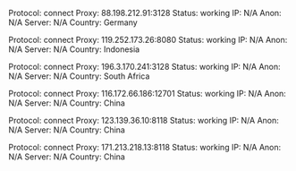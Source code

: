 Protocol: connect
Proxy: 88.198.212.91:3128
Status: working
IP: N/A
Anon: N/A
Server: N/A
Country: Germany

Protocol: connect
Proxy: 119.252.173.26:8080
Status: working
IP: N/A
Anon: N/A
Server: N/A
Country: Indonesia

Protocol: connect
Proxy: 196.3.170.241:3128
Status: working
IP: N/A
Anon: N/A
Server: N/A
Country: South Africa

Protocol: connect
Proxy: 116.172.66.186:12701
Status: working
IP: N/A
Anon: N/A
Server: N/A
Country: China

Protocol: connect
Proxy: 123.139.36.10:8118
Status: working
IP: N/A
Anon: N/A
Server: N/A
Country: China

Protocol: connect
Proxy: 171.213.218.13:8118
Status: working
IP: N/A
Anon: N/A
Server: N/A
Country: China

